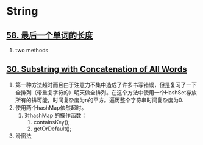 # String

## [58. 最后一个单词的长度](https://leetcode-cn.com/problems/length-of-last-word/)

1. two methods

## [30. Substring with Concatenation of All Words](https://leetcode-cn.com/problems/substring-with-concatenation-of-all-words/)

1. 第一种方法超时而且由于注意力不集中造成了许多书写错误，但是复习了一下全排列（带重复字符的）明天做全排列。在这个方法中使用一个HashSet存放所有的排可能，时间复杂度为n的平方。遍历整个字符串时间复杂度为0.
2. 使用两个hashMap依然超时。
   1. 对hashMap 的操作函数：
      1. containsKey();
      2. getOrDefault();
3. 滑窗法

